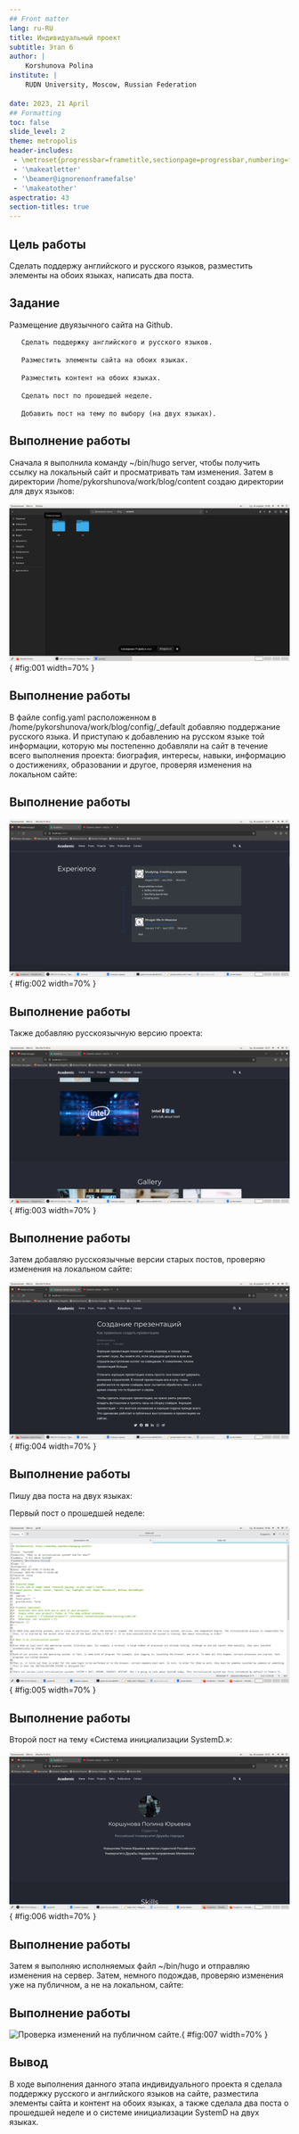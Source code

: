 ```yaml
---
## Front matter
lang: ru-RU
title: Индивидуальный проект
subtitle: Этап 6
author: |
	Korshunova Polina
institute: |
	RUDN University, Moscow, Russian Federation
	
date: 2023, 21 April
## Formatting
toc: false
slide_level: 2
theme: metropolis
header-includes: 
 - \metroset{progressbar=frametitle,sectionpage=progressbar,numbering=fraction}
 - '\makeatletter'
 - '\beamer@ignorenonframefalse'
 - '\makeatother'
aspectratio: 43
section-titles: true
---
```



## Цель работы

Сделать поддержу английского и русского языков, разместить элементы на обоих языках, написать два поста. 

## Задание

Размещение двуязычного сайта на Github.

       Сделать поддержку английского и русского языков.
       
       Разместить элементы сайта на обоих языках.

       Разместить контент на обоих языках.

       Сделать пост по прошедшей неделе.

       Добавить пост на тему по выбору (на двух языках).

## Выполнение работы

Сначала я выполнила команду ~/bin/hugo server, чтобы получить ссылку на локальный сайт и просматривать там изменения. Затем в директории /home/pykorshunova/work/blog/content создаю директории для двух языков:

![Создание поддиректорий для контента на разных языках.](image/1.png){ #fig:001 width=70% }

## Выполнение работы

В файле config.yaml расположенном в /home/pykorshunova/work/blog/config/_default добавляю поддержание русского языка. И приступаю к добавлению на русском языке той информации, которую мы постепенно добавляли на сайт в течение всего выполнения проекта: биография, интересы, навыки, информацию о достижениях, образовании и другое, проверяя изменения на локальном сайте: 

## Выполнение работы

![Перевод сегмента сайта «опыт» на русский язык.](image/2.png){ #fig:002 width=70% }

## Выполнение работы

Также добавляю русскоязычную версию проекта:

![Добавление русскоязычного проекта на сайт.](image/3.png){ #fig:003 width=70% }

## Выполнение работы

Затем добавляю русскоязычные версии старых постов, проверяю изменения на локальном сайте:

![Добавление русскоязычной версии одного из старых постов.](image/4.png){ #fig:004 width=70% }

## Выполнение работы

Пишу два поста на двух языках:

Первый пост о прошедшей неделе:

![Создание поста о прошедшей неделе.](image/5.png){ #fig:005 width=70% }

## Выполнение работы

Второй пост на тему «Система инициализации SystemD.»:

![Создание поста на тему «Система инициализации SystemD».](image/6.png){ #fig:006 width=70% }

## Выполнение работы

Затем я выполняю исполняемых файл ~/bin/hugo и отправляю изменения на сервер. Затем, немного подождав, проверяю изменения уже на публичном, а не на локальном, сайте:

## Выполнение работы

![Проверка изменений на публичном сайте.](image/7.png){ #fig:007 width=70% }

## Вывод

В ходе выполнения данного этапа индивидуального проекта я сделала поддержку русского и английского языков на сайте, разместила элементы сайта и контент на обоих языках, а также сделала два поста о прошедшей неделе и о системе инициализации SystemD на двух языках.


